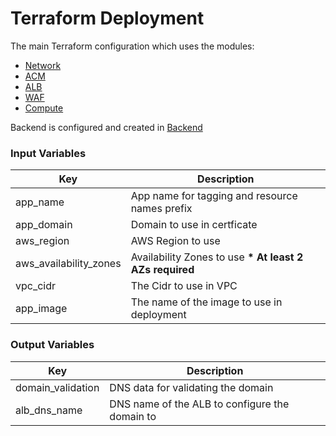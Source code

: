 # Terraform Deployment
The main Terraform configuration which uses the modules:
* [Network](../modules/network/README.md)
* [ACM](../modules/acm-certificate/README.md)
* [ALB](../modules/alb/README.md)
* [WAF](../modules/waf/README.md)
* [Compute](../modules/compute/README.md)

Backend is configured and created in [Backend](../backend/README.md)
### Input Variables

| Key                    | Description                                    |
| ---------------------- | ---------------------------------------------- |
| app_name               | App name for tagging and resource names prefix |
| app_domain             | Domain to use in certficate                    |
| aws_region             | AWS Region to use                              |
| aws_availability_zones | Availability Zones to use **\* At least 2 AZs required**|
| vpc_cidr               | The Cidr to use in VPC                         |
| app_image              | The name of the image to use in deployment     |

### Output Variables

| Key               | Description                                    |
| ----------------- | ---------------------------------------------- |
| domain_validation | DNS data for validating the domain             |
| alb_dns_name      | DNS name of the ALB to configure the domain to |
